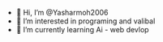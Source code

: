 - 👋 Hi, I’m @Yasharmoh2006
- 👀 I’m interested in programing and valibal
- 🌱 I’m currently learning Ai - web devlop

<!---
Yasharmoh2006/Yasharmoh2006 is a ✨ special ✨ repository because its `README.md` (this file) appears on your GitHub profile.
You can click the Preview link to take a look at your changes.
--->

